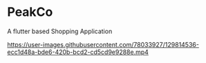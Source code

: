 # PeakCo
A flutter based Shopping Application


https://user-images.githubusercontent.com/78033927/129814536-ecc1d48a-bde6-420b-bcd2-cd5cd9e9288e.mp4

